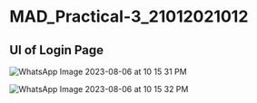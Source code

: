 # MAD_Practical-3_21012021012

## UI of Login Page

![WhatsApp Image 2023-08-06 at 10 15 31 PM](https://github.com/jaydipchangani/MAD_Practical-3_21012021012/assets/98078979/cfeee925-6e47-4d2f-8108-9e473abab2b6)

![WhatsApp Image 2023-08-06 at 10 15 32 PM](https://github.com/jaydipchangani/MAD_Practical-3_21012021012/assets/98078979/271c42e0-e707-4bb3-90e1-3854fe1d9a04)
